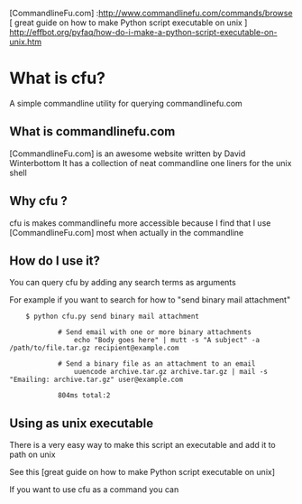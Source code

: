 [CommandlineFu.com] :http://www.commandlinefu.com/commands/browse
[ great guide on how to make Python script executable on unix ] http://effbot.org/pyfaq/how-do-i-make-a-python-script-executable-on-unix.htm

# What is cfu?

A simple commandline utility for querying commandlinefu.com

## What is commandlinefu.com

[CommandlineFu.com] is an awesome website written by David Winterbottom
It has a collection of neat commandline one liners for the unix shell

## Why cfu ?

cfu is makes commandlinefu more accessible because I find that I use
[CommandlineFu.com] most when actually in the commandline

## How do I use it?

You can query cfu by adding any search terms as arguments

For example if you want to search for how to "send binary mail attachment"

		$ python cfu.py send binary mail attachment
			
				# Send email with one or more binary attachments
					echo "Body goes here" | mutt -s "A subject" -a /path/to/file.tar.gz recipient@example.com
						
				# Send a binary file as an attachment to an email
					uuencode archive.tar.gz archive.tar.gz | mail -s "Emailing: archive.tar.gz" user@example.com
				
				804ms total:2

## Using as unix executable

There is a very easy way to make this script an executable and add it to path on unix

See this [great guide on how to make Python script executable on unix]

If you want to use cfu as a command you can 


